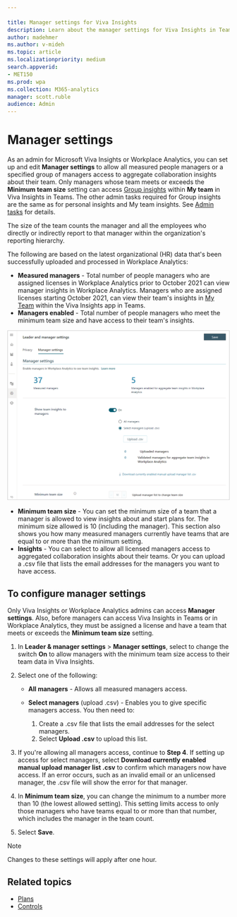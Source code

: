 ```yaml
---

title: Manager settings for Viva Insights
description: Learn about the manager settings for Viva Insights in Teams and in Workplace Analytics and how administrators can set up and edit them for your organization
author: madehmer
ms.author: v-mideh
ms.topic: article
ms.localizationpriority: medium 
search.appverid:
- MET150
ms.prod: wpa
ms.collection: M365-analytics
manager: scott.ruble
audience: Admin
---
```



# Manager settings

As an admin for Microsoft Viva Insights or Workplace Analytics, you can set up and edit **Manager settings** to allow all measured people managers or a specified group of managers access to aggregate collaboration insights about their team. Only managers whose team meets or exceeds the **Minimum team size** setting can access [Group insights](group-insights.md) within **My team** in Viva Insights in Teams. The other admin tasks required for Group insights are the same as for personal insights and My team insights. See [Admin tasks](../personal/teams/viva-teams-app-admin-tasks) for details.

The size of the team counts the manager and all the employees who directly or indirectly report to that manager within the organization's reporting hierarchy.

The following are based on the latest organizational (HR) data that's been successfully uploaded and processed in Workplace Analytics:

* **Measured managers** - Total number of people managers who are assigned licenses in Workplace Analytics prior to October 2021 can view manager insights in Workplace Analytics. Managers who are assigned licenses starting October 2021, can view their team's insights in [My Team](viva-insights-my-team.md) within the Viva Insights app in Teams.
* **Managers enabled** - Total number of people managers who meet the minimum team size and have access to their team's insights.

![Manager settings.](../images/wpa/use/manager-settings.png)

* **Minimum team size** - You can set the minimum size of a team that a manager is allowed to view insights about and start plans for. The minimum size allowed is 10 (including the manager). This section also shows you how many measured managers currently have teams that are equal to or more than the minimum setting.
* **Insights** - You can select to allow all licensed managers access to aggregated collaboration insights about their teams. Or you can upload a .csv file that lists the email addresses for the managers you want to have access.

<!-- REMOVING (12/4/2020) FOR NOW. REINSTATE PERHAPS IN JANUARY 2021. 
  * If you turn **Insights and plans** on, your organizational hierarchy file will also be used to power personal insights for managers in the [Insights add-in](../myanalytics/use/add-in.md), the [MyAnalytics dashboard](../myanalytics/use/dashboard-2.md), and other MyAnalytics surfaces. This file will complement hierarchy information from Azure AD. If a manager in your organization has team members who are listed in both Azure AD and Workplace Analytics, the system will default to using the Workplace Analytics data; otherwise it will use whichever source is available.
   
     Personal insights help managers improve their personal impact on and relationships with direct reports, and are powered exclusively by information from the manager's own Outlook mailbox. Learn more about personal insights for people managers in [Assistance for people managers](../myanalytics/overview/privacy-guide.md#assistance-for-people-managers). -->

## To configure manager settings

Only Viva Insights or Workplace Analytics admins can access **Manager settings**. Also, before managers can access Viva Insights in Teams or in Workplace Analytics, they must be assigned a license and have a team that meets or exceeds the **Minimum team size** setting.

1. In **Leader & manager settings** > **Manager settings**, select to change the switch **On** to allow managers with the minimum team size access to their team data in Viva Insights.
2. Select one of the following:

   * **All managers** - Allows all measured managers access.
   * **Select managers** (upload .csv) - Enables you to give specific managers access. You then need to:

      1. Create a .csv file that lists the email addresses for the select managers.
      2. Select **Upload .csv** to upload this list.

3. If you're allowing all managers access, continue to **Step 4**. If setting up access for select managers, select **Download currently enabled manual upload manager list .csv** to confirm which managers now have access. If an error occurs, such as an invalid email or an unlicensed manager, the .csv file will show the error for that manager.
4. In **Minimum team size**, you can change the minimum to a number more than 10 (the lowest allowed setting). This setting limits access to only those managers who have teams equal to or more than that number, which includes the manager in the team count.
5. Select **Save**.

>[!Note]
>Changes to these settings will apply after one hour.

## Related topics

* [Plans](../Tutorials/solutionsv2-intro.md)
* [Controls](settings.md)
